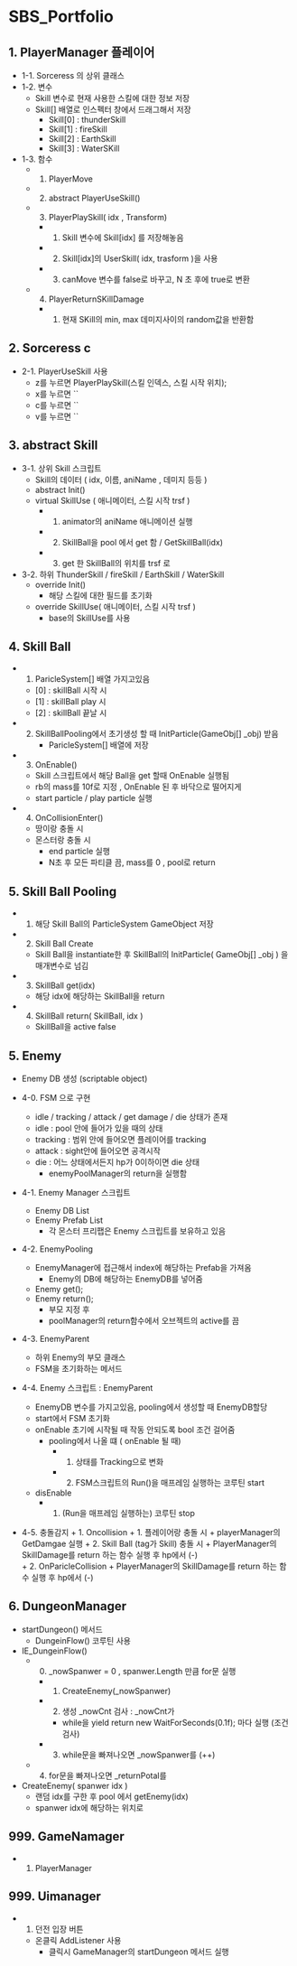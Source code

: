 # SBS_Portfolio

## 1. PlayerManager 플레이어 
  + 1-1. Sorceress 의 상위 클래스
  + 1-2. 변수
    + Skill 변수로 현재 사용한 스킬에 대한 정보 저장 
    + Skill[] 배열로 인스펙터 창에서 드래그해서 저장
      + Skill[0] : thunderSkill
      + Skill[1] : fireSkill
      + Skill[2] : EarthSkill
      + Skill[3] : WaterSKill
  + 1-3. 함수
    + 1. PlayerMove
    + 2. abstract PlayerUseSkill()
    + 3. PlayerPlaySkill( idx , Transform)
      + 1. Skill 변수에 Skill[idx] 를 저장해놓음
      + 2. Skill[idx]의 UserSkill( idx, trasform )을 사용
      + 3. canMove 변수를 false로 바꾸고, N 초 후에 true로 변환
    + 4. PlayerReturnSKillDamage
      + 1. 현재 SKill의 min, max 데미지사이의 random값을 반환함   

## 2. Sorceress c
  + 2-1. PlayerUseSkill 사용
    + z를 누르면 PlayerPlaySkill(스킬 인덱스, 스킬 시작 위치);
    + x를 누르면 ``
    + c를 누르면 ``
    + v를 누르면 ``   

## 3. abstract Skill
  + 3-1. 상위 Skill 스크립트
    + Skill의 데이터 ( idx, 이름, aniName , 데미지 등등 )
    + abstract Init()
    + virtual SkillUse ( 애니메이터, 스킬 시작 trsf )
      + 1. animator의 aniName 애니메이션 실행
      + 2. SkillBall을 pool 에서 get 함 / GetSkillBall(idx)
      + 3. get 한 SkillBall의 위치를 trsf 로
  + 3-2. 하위 ThunderSkill / fireSkill / EarthSkill / WaterSkill
    + override Init()
      + 해당 스킬에 대한 필드를 초기화
    + override SkillUse( 애니메이터, 스킬 시작 trsf )
      + base의 SkillUse를 사용 

## 4. Skill Ball
  + 1. ParicleSystem[] 배열 가지고있음
      + [0] : skillBall 시작 시 
      + [1] : skillBall play 시 
      + [2] : skillBall 끝날 시 
  + 2. SkillBallPooling에서 초기생성 할 때 InitParticle(GameObj[] _obj) 받음
       + ParicleSystem[] 배열에 저장
  + 3. OnEnable()
    + Skill 스크립트에서 해당 Ball을 get 할때 OnEnable 실행됨
    + rb의 mass를 10f로 지정 , OnEnable 된 후 바닥으로 떨어지게
    + start particle / play particle 실행
  + 4. OnCollisionEnter()
    + 땅이랑 충돌 시
    + 몬스터랑 충돌 시
      + end particle 실행
      + N초 후 모든 파티클 끔, mass를 0 , pool로 return

## 5. Skill Ball Pooling
  + 1. 해당 Skill Ball의 ParticleSystem GameObject 저장
  + 2. Skill Ball Create
      + Skill Ball을 instantiate한 후 SkillBall의 InitParticle( GameObj[] _obj ) 을 매개변수로 넘김
  + 3. SkillBall get(idx)
      + 해당 idx에 해당하는 SkillBall을 return
  + 4. SkillBall return( SkillBall, idx )
      + SkillBall을 active false     

## 5. Enemy
  + Enemy DB 생성 (scriptable object)
  + 4-0. FSM 으로 구현
    + idle / tracking / attack / get damage / die 상태가 존재
    + idle : pool 안에 들어가 있을 때의 상태
    + tracking : 범위 안에 들어오면 플레이어를 tracking
    + attack : sight안에 들어오면 공격시작
    + die : 어느 상태에서든지 hp가 0이하이면 die 상태
      + enemyPoolManager의 return을 실행함
      
  + 4-1. Enemy Manager 스크립트
    + Enemy DB List
    + Enemy Prefab List 
      + 각 몬스터 프리팹은 Enemy 스크립트를 보유하고 있음

  + 4-2. EnemyPooling
    + EnemyManager에 접근해서 index에 해당하는 Prefab을 가져옴
      + Enemy의 DB에 해당하는 EnemyDB를 넣어줌 
    + Enemy get(); 
    + Enemy return();
      + 부모 지정 후 
      + poolManager의 return함수에서 오브젝트의 active를 끔

  + 4-3. EnemyParent
    + 하위 Enemy의 부모 클래스
    + FSM을 초기화하는 메서드

  + 4-4. Enemy 스크립트 : EnemyParent
    + EnemyDB 변수를 가지고있음, pooling에서 생성할 때 EnemyDB할당
    + start에서 FSM 초기화
    + onEnable 초기에 시작될 때 작동 안되도록 bool 조건 걸어줌
      + pooling에서 나올 떄 ( onEnable 될 때)
        + 1. 상태를 Tracking으로 변화
        + 2. FSM스크립트의 Run()을 매프레임 실행하는 코루틴 start 
    + disEnable
        + 1. (Run을 매프레임 실행하는) 코루틴 stop

  + 4-5. 충돌감지
        + 1. Oncollision
            + 1. 플레이어랑 충돌 시
               + playerManager의 GetDamgae 실행
            + 2. Skill Ball (tag가 Skill) 충돌 시
              + PlayerManager의 SkillDamage를 return 하는 함수 실행 후 hp에서 (-)     
        + 2. OnParicleCollision
            + PlayerManager의 SkillDamage를 return 하는 함수 실행 후 hp에서 (-)     

## 6. DungeonManager
  + startDungeon() 메서드
    + DungeinFlow() 코루틴 사용
  + IE_DungeinFlow()
    + 0. _nowSpanwer = 0 , spanwer.Length 만큼 for문 실행
      + 1. CreateEnemy(_nowSpanwer)
      + 2. 생성 _nowCnt 검사 : _nowCnt가 
        + while을 yield return new WaitForSeconds(0.1f); 마다 실행 (조건검사)
      + 3. while문을 빠져나오면 _nowSpanwer를 (++)
    + 4. for문을 빠져나오면 _returnPotal를 
  + CreateEnemy( spanwer idx ) 
    + 랜덤 idx를 구한 후 pool 에서 getEnemy(idx)
    + spanwer idx에 해당하는 위치로

## 999. GameNamager
  + 1. PlayerManager

## 999. Uimanager 
  + 1. 던전 입장 버튼
    + 온클릭 AddListener 사용
      + 클릭시 GameManager의 startDungeon 메서드 실행
   
